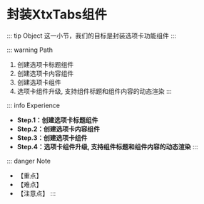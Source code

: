 # 封装XtxTabs组件

::: tip Object
这一小节，我们的目标是封装选项卡功能组件
:::

::: warning Path

1. 创建选项卡标题组件
2. 创建选项卡内容组件
3. 创建选项卡组件
4. 选项卡组件升级, 支持组件标题和组件内容的动态渲染
:::

::: info Experience

* **Step.1：创建选项卡标题组件**
* **Step.2：创建选项卡内容组件**
* **Step.3：创建选项卡组件**
* **Step.4：选项卡组件升级, 支持组件标题和组件内容的动态渲染**
:::

::: danger Note

* 【重点】
* 【难点】
* 【注意点】
:::
